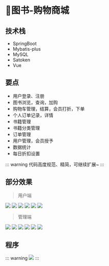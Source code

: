 # 🏬图书-购物商城


## 技术栈
- SpringBoot
- Mybatis-plus
- MySQL
- Satoken
- Vue

## 要点
- 用户登录、注册
- 图书浏览，查询，加购
- 购物车管理，结算，会员打折，下单
- 个人订单记录，详情
- 书籍管理
- 书籍分类管理
- 订单管理
- 用户管理，会员授予
- 数据统计
- 每日折扣设置

::: warning
代码高度规范、精简，可继续扩展~
:::

## 部分效果
> 用户端

![](http://cdn.qiniu.liyansheng.top/img/20240624020733.png)
![](http://cdn.qiniu.liyansheng.top/img/20240624020932.png)
![](http://cdn.qiniu.liyansheng.top/img/20240624021040.png)
![](http://cdn.qiniu.liyansheng.top/img/20240624021135.png)
![](http://cdn.qiniu.liyansheng.top/img/20240624021214.png)
![](http://cdn.qiniu.liyansheng.top/img/20240624021239.png)

> 管理端


![](http://cdn.qiniu.liyansheng.top/img/20240624021341.png)
![](http://cdn.qiniu.liyansheng.top/img/20240624021402.png)
![](http://cdn.qiniu.liyansheng.top/img/20240624021423.png)
![](http://cdn.qiniu.liyansheng.top/img/20240624021441.png)
![](http://cdn.qiniu.liyansheng.top/img/20240624021502.png)
![](http://cdn.qiniu.liyansheng.top/img/20240624021537.png)

## 程序
::: warning
![](http://cdn.qiniu.liyansheng.top/img/20240624023720.png)
:::